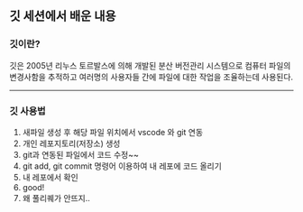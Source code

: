 ## 깃 세션에서 배운 내용

### 깃이란?
깃은 2005년 리누스 토르발스에 의해 개발된 분산 버전관리 시스템으로 컴퓨터 파일의 변경사함을 추적하고 여러명의 사용자들 간에 파일에 대한 작업을 조율하는데 사용된다.
***
### 깃 사용법
1. 새파일 생성 후 해당 파일 위치에서 vscode 와 git 연동
2. 개인 레포지토리(저장소) 생성
3. git과 연동된 파일에서 코드 수정~~
4. git add, git commit 명령어 이용하여 내 레포에 코드 올리기
5. 내 레포에서 확인 
6. good! 
7. 왜 풀리퀘가 안뜨지..